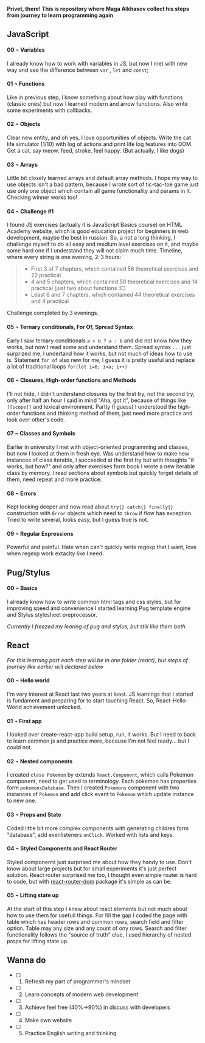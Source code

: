 **Privet, there! This is repository where Maga Alkhasov collect his steps from journey to learn programming again**

## JavaScript

#### 00 ¬ Variables

I already know how to work with variables in JS, but now I met with new way and see the difference between `var` , `let` and `const`;

#### 01 ¬ Functions

Like in previous step, I know something about how play with functions (classic ones) but now I learned modern and arrow functions. Also write some experiments with callbacks.

#### 02 ¬ Objects

Clear new entity, and oh yes, I love opportunities of objects. Write the cat life simulator (1/10) with log of actions and print life log features into DOM. Get a cat, say meow, feed, stroke, feel happy. (But actually, I like dogs)

#### 03 ¬ Arrays

Little bit closely learned arrays and default array methods. I hope my way to use objects isn't a bad pattern, because I wrote sort of tic-tac-toe game just use only one object which contain all game functionality and params in it. Checking winner works too!

#### 04 ¬ Challenge #1

I found JS exercises (actually it is JavaScript Basics course) on HTML Academy website, which is good education project for beginners in web development, maybe the best in russian. So, a not a long thinking, I challenge myself to do all easy and medium level exercises on it, and maybe some hard one if I understand they will not claim much time. Timeline, where every string is one evening, 2-3 hours:

> - First 3 of 7 chapters, which contained 56 theoretical exercises and 22 practical
> - 4 and 5 chapters, which contained 50 theoretical exercises and 14 practical (just two about functions :C)
> - Least 6 and 7 chapters, which contained 44 theoretical exercises and 4 practical

Challenge completed by 3 evenings.

#### 05 ¬ Ternary conditionals, For Of, Spread Syntax

Early I saw ternary conditionals `a > b ? a : b` and did not know how they works, but now I read some and understand them. Spread syntax `...` just surprized me, I undertand how it works, but not much of ideas how to use is. Statement `for of` also new for me, I guess it is pretty useful and replace a lot of traditional loops `for(let i=0; i<a; i++)`

#### 06 ¬ Closures, High-order functions and Methods

I'll not hide, I didn't understand closures by the first try, not the second try, only after half an hour I said in mind "Aha, got it", because of things like `[[scope]]` and lexical environment. Partly (I guess) I understood the high-order functions and thinking method of them, just need more practice and look over other's code.

#### 07 ¬ Classes and Symbols

Earlier in university I met with object-oriented programming and classes, but now I looked at them in fresh eye. Was understand how to make new instances of class iterable, I succeeded at the first try but with thoughts "it works, but how?" and only after exercises form book I wrote a new iterable class by memory. I read sections about symbols but quickly forget details of them, need repeat and more practice.

#### 08 ¬ Errors

Kept looking deeper and now read about `try{} catch{} finally{}` construction with `Error` objects which need to `throw` if flow has exception. Tried to write several, looks easy, but I guess true is not.

#### 09 ¬ Regular Expressions

Powerful and painful. Hate when can't quickly write regexp that I want, love when regexp work extaclty like I need.

## Pug/Stylus

#### 00 ¬ Basics

I already know how to write common html tags and css styles, but for improving speed and convenience I started learning Pug template engine and Stylus stylesheet preprocessor.

_Currently I freezed my learing of pug and stylus, but still like them both_

## React

_For this learning part each step will be in one folder (react), but steps of journey like earlier will declared below_

#### 00 ¬ Hello world

I'm very interest at React last two years at least. JS learnings that I started is fundament and preparing for to start touching React. So, React-Hello-World achievement unlocked.

#### 01 ¬ First app

I looked over create-react-app build setup, run, it works. But I need to back to learn common js and practice more, because I'm not feel ready... but I could not.

#### 02 ¬ Nested components

I created `class Pokemon` by extends `React.Component`, which calls Pokemon component, need to get used to terminology. Each pokemon has properties form `pokemonsDatabase`. Then I created `Pokemons` component with two instances of `Pokemon` and add click event to `Pokemon` which update instance to new one.

#### 03 ¬ Props and State

Coded little bit more complex components with generating childres form "database", add evenlisteners `onClick`. Worked with lists and keys.

#### 04 ¬ Styled Components and React Router

Styled components just surprised me about how they handy to use. Don't know about large projects but for small experiments it's just perfect solution. React router surprised me too, I thought even simple router is hard to code, but with [react-router-dom](https://github.com/ReactTraining/react-router) package it's simple as can be.

#### 05 ¬ Lifting state up

At the start of this step I knew about react elements but not much about how to use them for usefull things. For fill the gap I coded the page with table which has header rows and common rows, search field and filter option. Table may any size and any count of ony rows. Search and filter functionality follows the "source of truth" clue, I used hierarchy of nested props for lifting state up.

## Wanna do

- [ ] 1. Refresh my part of programmer's mindset
- [ ] 2. Learn concepts of modern web development
- [ ] 3. Achieve feel free (40%→90%) in discuss with developers
- [ ] 4. Make own website
- [ ] 5. Practice English writing and thinking
